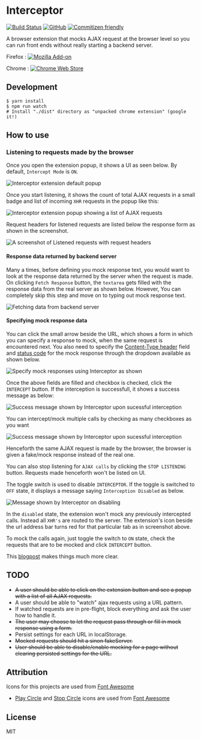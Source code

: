 # Interceptor 

[![Build Status](https://travis-ci.org/code-mancers/interceptor.svg?branch=master)](https://travis-ci.org/code-mancers/interceptor)
[![GitHub](https://img.shields.io/github/license/mashape/apistatus.svg)](https://github.com/code-mancers/interceptor/blob/master/LICENSE)
[![Commitizen friendly](https://img.shields.io/badge/commitizen-friendly-brightgreen.svg)](http://commitizen.github.io/cz-cli/)


A browser extension that mocks AJAX request at the browser level so you
can run front ends without really starting a backend server.

Firefox : [![Mozilla Add-on](https://img.shields.io/amo/rating/xhr-interceptor.svg)](https://addons.mozilla.org/en-US/firefox/addon/xhr-interceptor/)

Chrome : [![Chrome Web Store](https://img.shields.io/chrome-web-store/rating/enenfaicdcfgcnjmiigcjbmlbaoapnen.svg)](https://chrome.google.com/webstore/detail/interceptor/enenfaicdcfgcnjmiigcjbmlbaoapnen)

## Development

```
$ yarn install
$ npm run watch
# Install "./dist" directory as "unpacked chrome extension" (google it!)
```

## How to use

### Listening to requests made by the browser

Once you open the extension popup, it shows a UI as seen below. By default, `Intercept Mode` is `ON`.

<img src="images/interceptor_ui.png" alt="Interceptor extension default popup">

Once you start listening, it shows the count of total AJAX requests in a small badge and list of incoming `XHR` requests
in the popup like this:

<img src="images/interceptor_ui_xhr_list.png" alt="Interceptor extension popup showing a list of AJAX requests">

Request headers for listened requests are listed below the response form as shown in the screenshot.

<img src="images/interceptor_textfields.png" alt="A screenshot of Listened requests with request headers">

#### Response data returned by backend server

Many a times, before defining you mock response text, you would want to look at the response data returned by the server when the request is made. On clicking `Fetch Response` button, the `textarea` gets filled with the response data from the real server as shown below. However, You can completely skip this step and move on to typing out mock response text.

<img src="images/interceptor_showresponse.png" alt="Fetching data from backend server">

#### Specifying mock response data

You can click the small arrow beside the URL, which shows a form in which you can specify a response to mock, when the same request is encountered next. You also need to specify the [Content-Type header][content-type] field and [status code][status-code] for the mock response through the dropdown available as shown below.

<img src="images/interceptor_modifyresponse.png" alt="Specify mock responses using Interceptor as shown">

Once the above fields are filled and checkbox is checked, click the `INTERCEPT` button. If the interception is successfull, it shows a success message as below:

<img src="images/intercept_success.png" alt="Success message shown by Interceptor upon sucessful interception">

You can intercept/mock multiple calls by checking as many checkboxes as you want

<img src="images/intercept_multiple_xhr.png" alt="Success message shown by Interceptor upon sucessful interception">

Henceforth the same AJAX request is made by the browser, the browser is given a fake/mock response instead of the real one.

You can also stop listening for `AJAX calls` by clicking the `STOP LISTENING` button. Requests made henceforth won't be listed on UI.

The toggle switch is used to disable `INTERCEPTOR`. If the toggle is switched to `OFF` state, it displays a message saying `Interception Disabled` as below.

<img src="images/interceptor_disabled.png" alt="Message shown by Interceptor on disabling">

In the `disabled` state, the extension won't mock any previously intercepted calls. Instead all `XHR's` are routed to the server.
The extension's icon beside the url address bar turns red for that particular tab as in screenshot above.


To mock the calls again, just toggle the switch to `ON` state, check the requests that are to be mocked and click `INTERCEPT` button.

This [blogpost](https://crypt.codemancers.com/posts/2018-04-24-intro-to-interceptor/) makes things much more clear.

## TODO

* ~~A user should be able to click on the extension button and see a popup with a list of all AJAX requests.~~
* A user should be able to "watch" ajax requests using a URL pattern.
* If watched requests are in pre-flight, block everything and ask the user how to handle it.
* ~~The user may choose to let the request pass through or fill in mock response using a form.~~
* Persist settings for each URL in localStorage.
* ~~Mocked requests should hit a sinon fakeServer.~~
* ~~User should be able to disable/enable mocking for a page without clearing persisted settings for the URL.~~

## Attribution

Icons for this projects are used from [Font Awesome](https://fontawesome.com)

 * [Play Circle](https://fontawesome.com/icons/play-circle?style=solid) and [Stop Circle](https://fontawesome.com/icons/stop-circle?style=solid) icons are used from [Font Awesome](https://fontawesome.com/license)


## License

MIT

[content-type]: https://www.w3.org/Protocols/rfc1341/4_Content-Type.html
[status-code]: https://developer.mozilla.org/en-US/docs/Web/HTTP/Status
